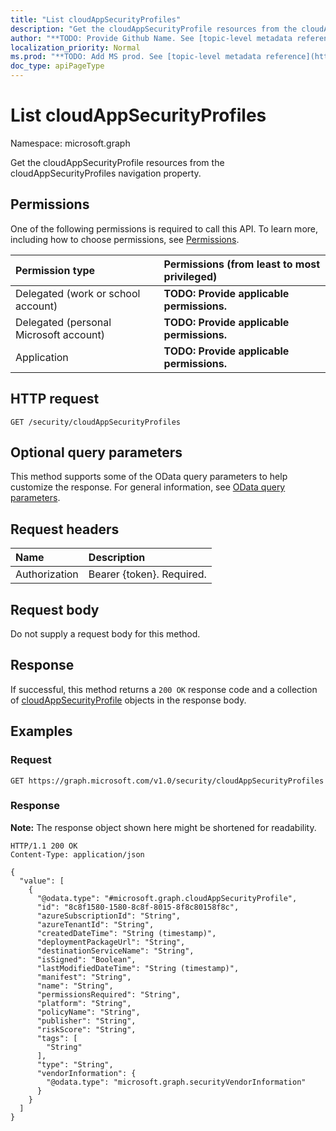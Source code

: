 ```yaml
---
title: "List cloudAppSecurityProfiles"
description: "Get the cloudAppSecurityProfile resources from the cloudAppSecurityProfiles navigation property."
author: "**TODO: Provide Github Name. See [topic-level metadata reference](https://msgo.azurewebsites.net/add/document/guidelines/metadata.html#topic-level-metadata)**"
localization_priority: Normal
ms.prod: "**TODO: Add MS prod. See [topic-level metadata reference](https://msgo.azurewebsites.net/add/document/guidelines/metadata.html#topic-level-metadata)**"
doc_type: apiPageType
---
```


# List cloudAppSecurityProfiles
Namespace: microsoft.graph



Get the cloudAppSecurityProfile resources from the cloudAppSecurityProfiles navigation property.

## Permissions
One of the following permissions is required to call this API. To learn more, including how to choose permissions, see [Permissions](/graph/permissions-reference).

|Permission type|Permissions (from least to most privileged)|
|:---|:---|
|Delegated (work or school account)|**TODO: Provide applicable permissions.**|
|Delegated (personal Microsoft account)|**TODO: Provide applicable permissions.**|
|Application|**TODO: Provide applicable permissions.**|

## HTTP request

<!-- {
  "blockType": "ignored"
}
-->
``` http
GET /security/cloudAppSecurityProfiles
```

## Optional query parameters
This method supports some of the OData query parameters to help customize the response. For general information, see [OData query parameters](/graph/query-parameters).

## Request headers
|Name|Description|
|:---|:---|
|Authorization|Bearer {token}. Required.|

## Request body
Do not supply a request body for this method.

## Response

If successful, this method returns a `200 OK` response code and a collection of [cloudAppSecurityProfile](../resources/cloudappsecurityprofile.md) objects in the response body.

## Examples

### Request
<!-- {
  "blockType": "request",
  "name": "list_cloudappsecurityprofile"
}
-->
``` http
GET https://graph.microsoft.com/v1.0/security/cloudAppSecurityProfiles
```


### Response
**Note:** The response object shown here might be shortened for readability.
<!-- {
  "blockType": "response",
  "truncated": true,
  "@odata.type": "Collection(microsoft.graph.cloudAppSecurityProfile)"
}
-->
``` http
HTTP/1.1 200 OK
Content-Type: application/json

{
  "value": [
    {
      "@odata.type": "#microsoft.graph.cloudAppSecurityProfile",
      "id": "8c8f1580-1580-8c8f-8015-8f8c80158f8c",
      "azureSubscriptionId": "String",
      "azureTenantId": "String",
      "createdDateTime": "String (timestamp)",
      "deploymentPackageUrl": "String",
      "destinationServiceName": "String",
      "isSigned": "Boolean",
      "lastModifiedDateTime": "String (timestamp)",
      "manifest": "String",
      "name": "String",
      "permissionsRequired": "String",
      "platform": "String",
      "policyName": "String",
      "publisher": "String",
      "riskScore": "String",
      "tags": [
        "String"
      ],
      "type": "String",
      "vendorInformation": {
        "@odata.type": "microsoft.graph.securityVendorInformation"
      }
    }
  ]
}
```

